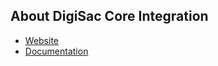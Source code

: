 ## About DigiSac Core Integration

- [Website](https://digisac.com.br/)
- [Documentation](https://docs.digisac.app/)